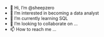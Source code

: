 - 👋 Hi, I’m @sheepzero
- 👀 I’m interested in becoming a data analyst
- 🌱 I’m currently learning SQL
- 💞️ I’m looking to collaborate on ...
- 📫 How to reach me ...

<!---
sheepzero/sheepzero is a ✨ special ✨ repository because its `README.md` (this file) appears on your GitHub profile.
You can click the Preview link to take a look at your changes.
--->
